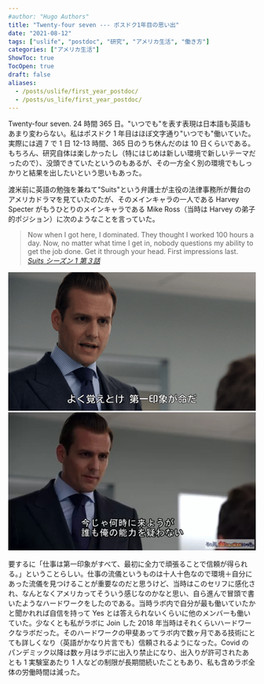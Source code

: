 ```yaml
---
#author: "Hugo Authors"
title: "Twenty-four seven --- ポスドク1年目の思い出"
date: "2021-08-12"
tags: ["uslife", "postdoc", "研究", "アメリカ生活", "働き方"]
categories: ["アメリカ生活"]
ShowToc: true
TocOpen: true
draft: false
aliases:
  - /posts/uslife/first_year_postdoc/
  - /posts/us_life/first_year_postdoc/
---
```


Twenty-four seven. 24 時間 365 日。"いつでも"を表す表現は日本語も英語もあまり変わらない。私はポスドク 1 年目はほぼ文字通り"いつでも"働いていた。実際には週 7 で 1 日 12-13 時間、365 日のうち休んだのは 10 日くらいである。もちろん、研究自体は楽しかったし（特にはじめは新しい環境で新しいテーマだったので）、没頭できていたというのもあるが、その一方全く別の環境でもしっかりと結果を出したいという思いもあった。

渡米前に英語の勉強を兼ねて"Suits"という弁護士が主役の法律事務所が舞台のアメリカドラマを見ていたのたが、そのメインキャラの一人である Harvey Specter がもうひとりのメインキャラである Mike Ross（当時は Harvey の弟子的ポジション）に次のようなことを言っていた。

> Now when I got here, I dominated. They thought I worked 100 hours a day. Now, no matter what time I get in, nobody questions my ability to get the job done. Get it through your head. First impressions last.
> <cite>[Suits シーズン 1 第３話](https://www.imdb.com/title/tt1632701/)</cite>

![](images/2021-08-08-21-39-46.png#center)
![](images/2021-08-08-21-41-33.png#center)

要するに「仕事は第一印象がすべて、最初に全力で頑張ることで信頼が得られる。」ということらしい。仕事の流儀というものは十人十色なので環境＋自分にあった流儀を見つけることが重要なのだと思うけど、当時はこのセリフに感化され、なんとなくアメリカってそういう感じなのかなと思い、自ら進んで冒頭で書いたようなハードワークをしたのである。当時ラボ内で自分が最も働いていたかと聞かれれば自信を持って Yes とは答えられないくらいに他のメンバーも働いていた。少なくとも私がラボに Join した 2018 年当時はそれくらいハードワークなラボだった。そのハードワークの甲斐あってラボ内で数ヶ月である技術にとても詳しくなり（英語がかなり片言でも）信頼されるようになった。Covid のパンデミック以降は数ヶ月はラボに出入り禁止になり、出入りが許可されたあとも 1 実験室あたり 1 人などの制限が長期間続いたこともあり、私も含めラボ全体の労働時間は減った。
